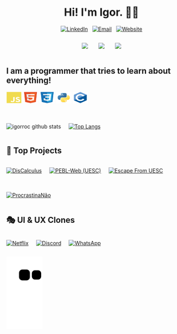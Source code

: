 # <h1 align="center">Hi! I'm Igor. 👋🏻</h1>

<p align="center">
  <a href="https://www.linkedin.com/in/igorroc/"><img src="https://img.shields.io/badge/-LinkedIn-blue?style=flat-square&logo=Linkedin&logoColor=white" alt="LinkedIn"></a>  &#xa0; 
  <a href="mailto:igor_roc@hotmail.com.br"><img src="https://img.shields.io/badge/-Gmail-D54B3D?style=flat-square&logo=Gmail&logoColor=white" alt="Email"></a>  &#xa0; 
  <a href="https://igorroc.github.io/igorroc"><img src="https://img.shields.io/static/v1?label=%20&message=Website&color=05D462&logo=appveyor&logoColor=white&style=flat-square" alt="Website"></a>
</p>

<div style="display: flex; align-items: center; justify-content: center; gap: 20px;" >

<a href="https://igorroc.github.io/igorroc"> <img src="https://badges.pufler.dev/visits/igorroc/igorroc"></a>  &#xa0; 

<a href="https://igorroc.github.io/igorroc"> <img src="https://badges.pufler.dev/repos/igorroc"></a>  &#xa0; 

<a href="https://igorroc.github.io/igorroc"> <img src="https://badges.pufler.dev/commits/monthly/igorroc"></a>

</div>

## I am a programmer that tries to learn about everything!

<div style="display: inline_block">
  <img align="center" alt="Js" height="30" width="40" src="https://raw.githubusercontent.com/devicons/devicon/master/icons/javascript/javascript-plain.svg">
  <img align="center" alt="HTML" height="30" width="40" src="https://raw.githubusercontent.com/devicons/devicon/master/icons/html5/html5-original.svg">
  <img align="center" alt="CSS" height="30" width="40" src="https://raw.githubusercontent.com/devicons/devicon/master/icons/css3/css3-original.svg">
  <img align="center" alt="Python" height="30" width="40" src="https://raw.githubusercontent.com/devicons/devicon/master/icons/python/python-original.svg">
  <img align="center" alt="Csharp" height="30" width="40" src="https://raw.githubusercontent.com/devicons/devicon/master/icons/c/c-original.svg">
</div>

#

<div style="display: flex; align-items: center; gap: 20px;">

![igorroc github stats](https://github-readme-stats.vercel.app/api?username=igorroc&theme=gotham&show_icons=true)

[![Top Langs](https://github-readme-stats.vercel.app/api/top-langs/?username=igorroc&layout=compact&theme=gotham)](https://github.com/anuraghazra/github-readme-stats)

</div>

## 🚀 Top Projects

<div style="display: flex; flex-wrap: wrap; gap: 20px;">

[![DisCalculus](https://github-readme-stats.vercel.app/api/pin/?username=igorroc&repo=DisCalculus)](https://github.com/igorroc/DisCalculus)

[![PEBL-Web (UESC)](https://github-readme-stats.vercel.app/api/pin/?username=igorroc&repo=pebl-web)](https://github.com/igorroc/pebl-web)

[![Escape From UESC](https://github-readme-stats.vercel.app/api/pin/?username=igorroc&repo=escape-from-uesc)](https://github.com/igorroc/escape-from-uesc)

[![ProcrastinaNão](https://github-readme-stats.vercel.app/api/pin/?username=igorroc&repo=ProcrastinaNão)](https://github.com/igorroc/ProcrastinaNao)

</div>

## 🎭 UI & UX Clones

<div style="display: flex; gap: 20px; flex-wrap: wrap">

[![Netflix](https://github-readme-stats.vercel.app/api/pin/?username=igorroc&repo=netflix-clone)](https://github.com/igorroc/netflix-clone)

[![Discord](https://github-readme-stats.vercel.app/api/pin/?username=igorroc&repo=discord-clone)](https://github.com/igorroc/discord-clone)

[![WhatsApp](https://github-readme-stats.vercel.app/api/pin/?username=igorroc&repo=whatsapp-clone)](https://github.com/igorroc/whatsapp-clone)

</div>

![Snake animation](https://github.com/igorroc/igorroc/blob/output/github-contribution-grid-snake.svg)
